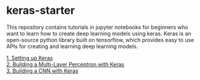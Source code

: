 # keras-starter
This repository contains tutorials in jupyter notebooks for beginners who want to learn how to create deep learning models using keras. Keras is an open-source python library built on tensorflow, which provides easy to use APIs for creating and learning deep learning models.

[1. Setting up Keras](https://github.com/visionatseecs/keras-starter/blob/main/keras_setup.ipynb) <br>
[2. Building a Multi-Layer Perceptron with Keras](https://github.com/visionatseecs/keras-starter/blob/main/keras_intro_mlp.ipynb) <br>
[3. Building a CNN with Keras](https://github.com/visionatseecs/keras-starter/blob/main/keras_intro_cnn.ipynb) <br>
